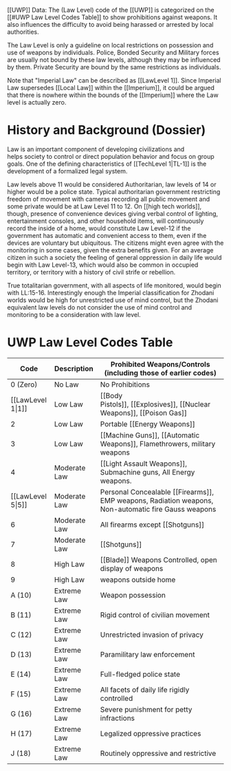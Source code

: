   
[[UWP]] Data: The (Law Level) code of the [[UWP]] is categorized on the [[#UWP Law Level Codes Table]] to show prohibitions against weapons. It also influences the difficulty to avoid being harassed or arrested by local authorities.

The Law Level is only a guideline on local restrictions on possession and use of weapons by individuals. Police, Bonded Security and Military forces are usually not bound by these law levels, although they may be influenced by them. Private Security are bound by the same restrictions as individuals.

Note that "Imperial Law" can be described as [[LawLevel 1]]. Since Imperial Law supersedes [[Local Law]] within the [[Imperium]], it could be argued that there is nowhere within the bounds of the [[Imperium]] where the Law level is actually zero.

# History and Background (Dossier)
Law is an important component of developing civilizations and helps society to control or direct population behavior and focus on group goals. One of the defining characteristics of [[TechLevel 1|TL-1]] is the development of a formalized legal system.

Law levels above 11 would be considered Authoritarian, law levels of 14 or higher would be a police state. Typical authoritarian government restricting freedom of movement with cameras recording all public movement and some private would be at Law Level 11 to 12. On [[high tech worlds]], though, presence of convenience devices giving verbal control of lighting, entertainment consoles, and other household items, will continuously record the inside of a home, would constitute Law Level-12 if the government has automatic and convenient access to them, even if the devices are voluntary but ubiquitous. The citizens might even agree with the monitoring in some cases, given the extra benefits given. For an average citizen in such a society the feeling of general oppression in daily life would begin with Law Level-13, which would also be common in occupied territory, or territory with a history of civil strife or rebellion.

True totalitarian government, with all aspects of life monitored, would begin with LL:15-16. Interestingly enough the Imperial classification for Zhodani worlds would be high for unrestricted use of mind control, but the Zhodani equivalent law levels do not consider the use of mind control and monitoring to be a consideration with law level.

# UWP Law Level Codes Table

| Code              | Description  | Prohibited Weapons/Controls (including those of earlier codes)                                      |
| ----------------- | ------------ | --------------------------------------------------------------------------------------------------- |
| 0 (Zero)          | No Law       | No Prohibitions                                                                                     |
| [[LawLevel 1\|1]] | Low Law      | [[Body Pistols]], [[Explosives]], [[Nuclear Weapons]], [[Poison Gas]]                               |
| 2                 | Low Law      | Portable [[Energy Weapons]]                                                                         |
| 3                 | Low Law      | [[Machine Guns]], [[Automatic Weapons]], Flamethrowers, military weapons                            |
| 4                 | Moderate Law | [[Light Assault Weapons]], Submachine guns, All Energy weapons.                                     |
| [[LawLevel 5\|5]] | Moderate Law | Personal Concealable [[Firearms]], EMP weapons, Radiation weapons, Non-automatic fire Gauss weapons |
| 6                 | Moderate Law | All firearms except [[Shotguns]]                                                                    |
| 7                 | Moderate Law | [[Shotguns]]                                                                                        |
| 8                 | High Law     | [[Blade]] Weapons Controlled, open display of weapons                                               |
| 9                 | High Law     | weapons outside home                                                                                |
| A (10)            | Extreme Law  | Weapon possession                                                                                   |
| B (11)            | Extreme Law  | Rigid control of civilian movement                                                                  |
| C (12)            | Extreme Law  | Unrestricted invasion of privacy                                                                    |
| D (13)            | Extreme Law  | Paramilitary law enforcement                                                                        |
| E (14)            | Extreme Law  | Full-fledged police state                                                                           |
| F (15)            | Extreme Law  | All facets of daily life rigidly controlled                                                         |
| G (16)            | Extreme Law  | Severe punishment for petty infractions                                                             |
| H (17)            | Extreme Law  | Legalized oppressive practices                                                                      |
| J (18)            | Extreme Law  | Routinely oppressive and restrictive                                                                |